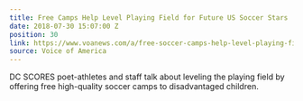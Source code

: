 ```yaml
---
title: Free Camps Help Level Playing Field for Future US Soccer Stars
date: 2018-07-30 15:07:00 Z
position: 30
link: https://www.voanews.com/a/free-soccer-camps-help-level-playing-field-/4505649.html
source: Voice of America
---
```


DC SCORES poet-athletes and staff talk about leveling the playing field by offering free high-quality soccer camps to disadvantaged children.